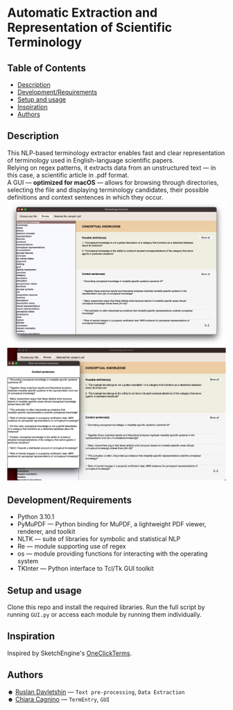 # Automatic Extraction and Representation of Scientific Terminology

## Table of Contents

- [Description](#Description)
- [Development/Requirements](#Development-requirements)
- [Setup and usage](#Setup-and-usage)
- [Inspiration](#Inspiration)
- [Authors](#Authors)

## Description
   
This NLP-based terminology extractor enables fast and clear representation of terminology used in English-language scientific papers. <br>
Relying on regex patterns, it extracts data from an unstructured text — in this case, a scientific article in .pdf format. <br>
A GUI — **optimized for macOS** — allows for browsing through directories, selecting the file and displaying terminology candidates, their possible definitions and context sentences in which they occur.
![Image 1](screenshot1.png)
![Image 2](screenshot2.png)

## Development/Requirements
* Python 3.10.1
* PyMuPDF — Python binding for MuPDF, a lightweight PDF viewer, renderer, and toolkit
* NLTK — suite of libraries for symbolic and statistical NLP
* Re — module supporting use of regex
* os — module providing functions for interacting with the operating system
* TKInter — Python interface to Tcl/Tk GUI toolkit

## Setup and usage
Clone this repo and install the required libraries. Run the full script by running `GUI.py` or access each module by running them individually. 

## Inspiration
Inspired by SketchEngine's [OneClickTerms](https://terms.sketchengine.eu/how-does-it-work).

## Authors
☻ [Ruslan Davletshin](https://github.com/ruslandavlet) — `Text pre-processing`, `Data Extraction` <br>
☻ [Chiara Cagnino](https://github.com/ccagnino) — `TermEntry`, `GUI`
